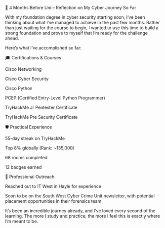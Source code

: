 🚀 4 Months Before Uni – Reflection on My Cyber Journey So Far

With my foundation degree in cyber security starting soon, I’ve been thinking about what I’ve managed to achieve in the past few months. Rather than just waiting for the course to begin, I wanted to use this time to build a strong foundation and prove to myself that I’m ready for the challenge ahead.

Here’s what I’ve accomplished so far:

🎓 Certifications & Courses

Cisco Networking

Cisco Cyber Security

Cisco Python

PCEP (Certified Entry-Level Python Programmer)

TryHackMe Jr Pentester Certificate

TryHackMe Pre Security Certificate

🛡️ Practical Experience

55-day streak on TryHackMe

Top 8% globally (Rank: ~135,000)

68 rooms completed

12 badges earned

🤝 Professional Outreach

Reached out to IT West in Hayle for experience

Soon to be on the South West Cyber Crime Unit newsletter, with potential placement opportunities in their forensics team

It’s been an incredible journey already, and I’ve loved every second of the learning. The more I study and practice, the more I feel this is exactly where I’m meant to be.
